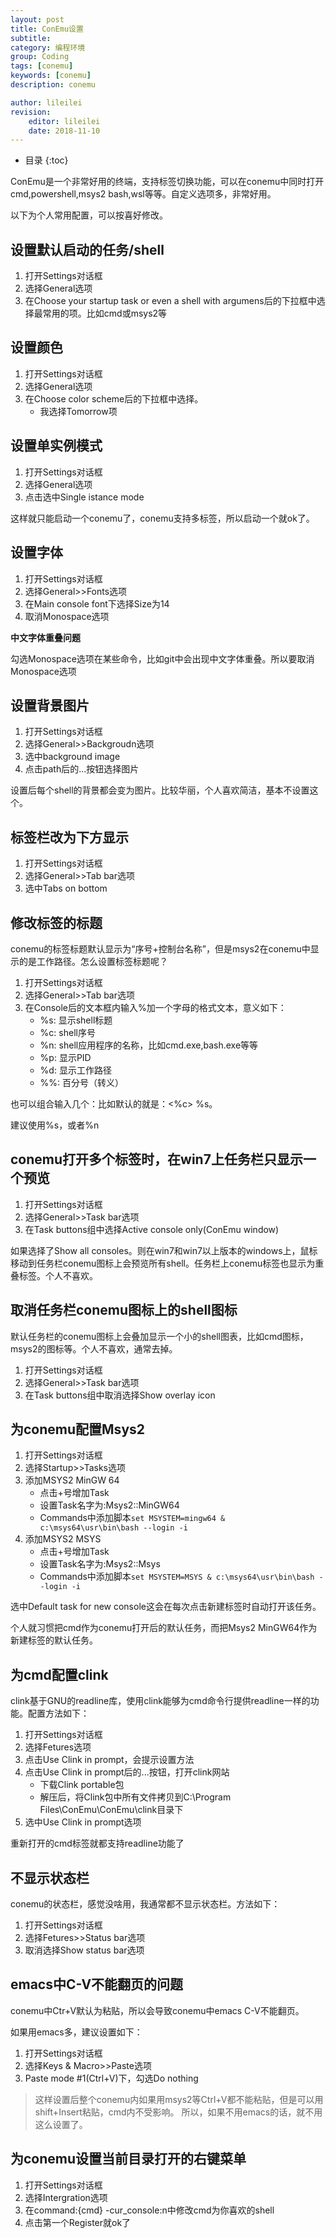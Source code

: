 ```yaml
---
layout: post
title: ConEmu设置
subtitle: 
category: 编程环境
group: Coding
tags: [conemu]
keywords: [conemu]
description: conemu

author: lileilei
revision:
    editor: lileilei
    date: 2018-11-10
---
```


+ 目录
{:toc}

ConEmu是一个非常好用的终端，支持标签切换功能，可以在conemu中同时打开cmd,powershell,msys2 bash,wsl等等。自定义选项多，非常好用。

以下为个人常用配置，可以按喜好修改。

## 设置默认启动的任务/shell

1. 打开Settings对话框
2. 选择General选项
3. 在Choose your startup task or even a shell with argumens后的下拉框中选择最常用的项。比如cmd或msys2等

## 设置颜色

1. 打开Settings对话框
2. 选择General选项
3. 在Choose color scheme后的下拉框中选择。
    + 我选择Tomorrow项
    
## 设置单实例模式

1. 打开Settings对话框
2. 选择General选项
3. 点击选中Single istance mode

这样就只能启动一个conemu了，conemu支持多标签，所以启动一个就ok了。

## 设置字体

1. 打开Settings对话框
2. 选择General>>Fonts选项
3. 在Main console font下选择Size为14
4. 取消Monospace选项

**中文字体重叠问题**

勾选Monospace选项在某些命令，比如git中会出现中文字体重叠。所以要取消Monospace选项


## 设置背景图片

1. 打开Settings对话框
2. 选择General>>Backgroudn选项
3. 选中background image
4. 点击path后的...按钮选择图片

设置后每个shell的背景都会变为图片。比较华丽，个人喜欢简洁，基本不设置这个。

## 标签栏改为下方显示

1. 打开Settings对话框
2. 选择General>>Tab bar选项
3. 选中Tabs on bottom

## 修改标签的标题

conemu的标签标题默认显示为“序号+控制台名称”，但是msys2在conemu中显示的是工作路径。怎么设置标签标题呢？

1. 打开Settings对话框
2. 选择General>>Tab bar选项
3. 在Console后的文本框内输入%加一个字母的格式文本，意义如下：
    - %s: 显示shell标题
    - %c: shell序号
    - %n: shell应用程序的名称，比如cmd.exe,bash.exe等等
    - %p: 显示PID
    - %d: 显示工作路径
    - %%: 百分号（转义）

也可以组合输入几个：比如默认的就是：<%c> %s。

建议使用%s，或者%n

## conemu打开多个标签时，在win7上任务栏只显示一个预览

1. 打开Settings对话框
2. 选择General>>Task bar选项
3. 在Task buttons组中选择Active console only(ConEmu window)

如果选择了Show all consoles。则在win7和win7以上版本的windows上，鼠标移动到任务栏conemu图标上会预览所有shell。任务栏上conemu标签也显示为重叠标签。个人不喜欢。

## 取消任务栏conemu图标上的shell图标

默认任务栏的conemu图标上会叠加显示一个小的shell图表，比如cmd图标，msys2的图标等。个人不喜欢，通常去掉。

1. 打开Settings对话框
2. 选择General>>Task bar选项
3. 在Task buttons组中取消选择Show overlay icon

## 为conemu配置Msys2

1. 打开Settings对话框
2. 选择Startup>>Tasks选项
3. 添加MSYS2 MinGW 64
    + 点击+号增加Task
    + 设置Task名字为:Msys2::MinGW64
    + Commands中添加脚本`set MSYSTEM=mingw64 & c:\msys64\usr\bin\bash --login -i`
4. 添加MSYS2 MSYS
    + 点击+号增加Task
    + 设置Task名字为:Msys2::Msys
    + Commands中添加脚本`set MSYSTEM=MSYS & c:\msys64\usr\bin\bash --login -i`
    
选中Default task for new console这会在每次点击新建标签时自动打开该任务。

个人就习惯把cmd作为conemu打开后的默认任务，而把Msys2 MinGW64作为新建标签的默认任务。

## 为cmd配置clink

clink基于GNU的readline库，使用clink能够为cmd命令行提供readline一样的功能。配置方法如下：

1. 打开Settings对话框
2. 选择Fetures选项
3. 点击Use Clink in prompt，会提示设置方法
4. 点击Use Clink in prompt后的...按钮，打开clink网站
    + 下载Clink portable包
    + 解压后，将Clink包中所有文件拷贝到C:\Program Files\ConEmu\ConEmu\clink目录下
5. 选中Use Clink in prompt选项

重新打开的cmd标签就都支持readline功能了

## 不显示状态栏

conemu的状态栏，感觉没啥用，我通常都不显示状态栏。方法如下：

1. 打开Settings对话框
2. 选择Fetures>>Status bar选项
3. 取消选择Show status bar选项

## emacs中C-V不能翻页的问题

conemu中Ctr+V默认为粘贴，所以会导致conemu中emacs C-V不能翻页。

如果用emacs多，建议设置如下：

1. 打开Settings对话框
2. 选择Keys & Macro>>Paste选项
3. Paste mode #1(Ctrl+V)下，勾选Do nothing

> 这样设置后整个conemu内如果用msys2等Ctrl+V都不能粘贴，但是可以用shift+Insert粘贴，cmd内不受影响。
> 所以，如果不用emacs的话，就不用这么设置了。

## 为conemu设置当前目录打开的右键菜单

1. 打开Settings对话框
2. 选择Intergration选项
3. 在command:{cmd} -cur_console:n中修改cmd为你喜欢的shell
3. 点击第一个Register就ok了
